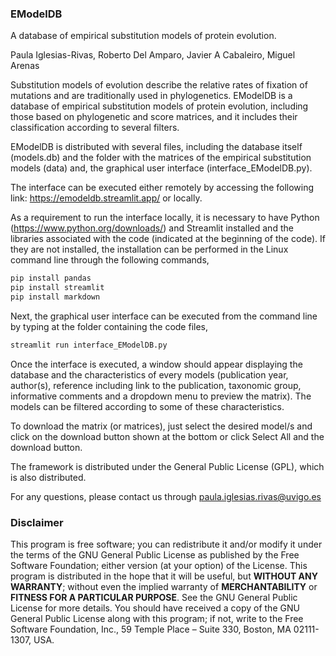 ### EModelDB ###
A database of empirical substitution models of protein evolution.

Paula Iglesias-Rivas, Roberto Del Amparo, Javier A Cabaleiro, Miguel Arenas

Substitution models of evolution describe the relative rates of fixation of mutations and are traditionally used in phylogenetics.
EModelDB is a database of empirical substitution models of protein evolution, including those based on phylogenetic and score matrices, and it includes their classification according to several filters. 

EModelDB is distributed with several files, including the database itself (models.db) and the folder with the matrices of the empirical substitution models (data) and, the graphical user interface (interface_EModelDB.py). 

The interface can be executed either remotely by accessing the following link:
https://emodeldb.streamlit.app/
or locally.
 
As a requirement to run the interface locally, it is necessary to have Python (https://www.python.org/downloads/) and Streamlit installed and the libraries associated with the code (indicated at the beginning of the code).
If they are not installed, the installation can be performed in the Linux command line through the following commands,
````bash
pip install pandas
pip install streamlit
pip install markdown
 ````

Next, the graphical user interface can be executed from the command line by typing at the folder containing the code files,
````bash
streamlit run interface_EModelDB.py
````

Once the interface is executed, a window should appear displaying the database and the characteristics of every models (publication year, author(s), reference including link to the publication, taxonomic group, informative comments and a dropdown menu to preview the matrix). The models can be filtered according to some of these characteristics.

To download the matrix (or matrices), just select the desired model/s and click on the download button shown at the bottom or click Select All and the download button.


The framework is distributed under the General Public License (GPL), which is also distributed.


For any questions, please contact us through paula.iglesias.rivas@uvigo.es

### Disclaimer

This program is free software; you can redistribute it and/or modify it under the terms of the GNU General Public License as published by the Free Software Foundation; either version (at your option) of the License. This program is distributed in the hope that it will be useful, but **WITHOUT ANY WARRANTY**; without even the implied warranty of **MERCHANTABILITY** or **FITNESS FOR A PARTICULAR PURPOSE**. See the GNU General Public License for more details. You should have received a copy of the GNU General Public License along with this program; if not, write to the Free Software Foundation, Inc., 59 Temple Place – Suite 330, Boston, MA 02111-1307, USA.

